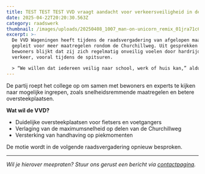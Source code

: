 ```yaml
---
title: TEST TEST TEST VVD vraagt aandacht voor verkeersveiligheid in de Churchillweg
date: 2025-04-22T20:20:30.563Z
category: raadswerk
thumbnail: /images/uploads/20250408_1007_man-on-unicorn_remix_01jra71c61eh28r4asgb7h38sm.png
excerpt: >-
  De VVD Wageningen heeft tijdens de raadsvergadering van afgelopen maandag
  gepleit voor meer maatregelen rondom de Churchillweg. Uit gesprekken met
  bewoners blijkt dat zij zich regelmatig onveilig voelen door hardrijdend
  verkeer, vooral tijdens de spitsuren.

  > “We willen dat iedereen veilig naar school, werk of huis kan,” aldus fractievoorzitter Bart Rozemeijer.
---
```

De partij roept het college op om samen met bewoners en experts te kijken naar mogelijke ingrepen, zoals snelheidsremmende maatregelen en betere oversteekplaatsen.

**Wat wil de VVD?**

* Duidelijke oversteekplaatsen voor fietsers en voetgangers
* Verlaging van de maximumsnelheid op delen van de Churchillweg
* Versterking van handhaving op piekmomenten

De motie wordt in de volgende raadsvergadering opnieuw besproken.

- - -

*Wil je hierover meepraten? Stuur ons gerust een bericht via [contactpagina](https://vvdwageningen.netlify.app/contact.html).*
